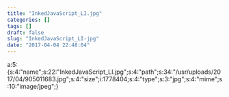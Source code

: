 ```yaml
---
title: "InkedJavaScript_LI.jpg"
categories: []
tags: []
draft: false
slug: "InkedJavaScript_LI-jpg"
date: "2017-04-04 22:48:04"
---
```


a:5:{s:4:"name";s:22:"InkedJavaScript_LI.jpg";s:4:"path";s:34:"/usr/uploads/2017/04/905011683.jpg";s:4:"size";i:1778404;s:4:"type";s:3:"jpg";s:4:"mime";s:10:"image/jpeg";}
